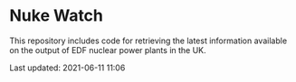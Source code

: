 # Nuke Watch

This repository includes code for retrieving the latest information available on the output of EDF nuclear power plants in the UK.

Last updated: 2021-06-11 11:06